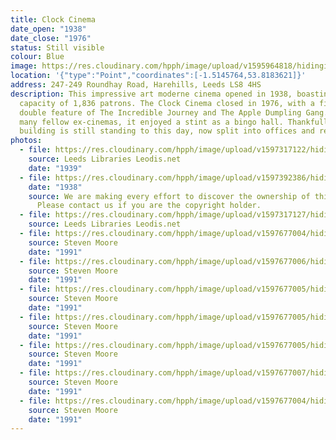 ```yaml
---
title: Clock Cinema
date_open: "1938"
date_close: "1976"
status: Still visible
colour: Blue
image: https://res.cloudinary.com/hpph/image/upload/v1595964818/hidinginplainsight/clockcinema.svg
location: '{"type":"Point","coordinates":[-1.5145764,53.8183621]}'
address: 247-249 Roundhay Road, Harehills, Leeds LS8 4HS
description: This impressive art moderne cinema opened in 1938, boasting a
  capacity of 1,836 patrons. The Clock Cinema closed in 1976, with a final
  double feature of The Incredible Journey and The Apple Dumpling Gang. Like
  many fellow ex-cinemas, it enjoyed a stint as a bingo hall. Thankfully, the
  building is still standing to this day, now split into offices and retail.
photos:
  - file: https://res.cloudinary.com/hpph/image/upload/v1597317122/hidinginplainsight/Clock_Cinema_Leeds_Libraries_2002820_93064517.jpg
    source: Leeds Libraries Leodis.net
    date: "1939"
  - file: https://res.cloudinary.com/hpph/image/upload/v1597392386/hidinginplainsight/Clock_Cinema.jpg
    date: "1938"
    source: We are making every effort to discover the ownership of this photo.
      Please contact us if you are the copyright holder.
  - file: https://res.cloudinary.com/hpph/image/upload/v1597317127/hidinginplainsight/Clock_Cinema_Leeds_Libraries_2010812_171136.jpg
    source: Leeds Libraries Leodis.net
  - file: https://res.cloudinary.com/hpph/image/upload/v1597677004/hidinginplainsight/Clock01.jpg
    source: Steven Moore
    date: "1991"
  - file: https://res.cloudinary.com/hpph/image/upload/v1597677006/hidinginplainsight/Clock03.jpg
    source: Steven Moore
    date: "1991"
  - file: https://res.cloudinary.com/hpph/image/upload/v1597677005/hidinginplainsight/Clock05.jpg
    source: Steven Moore
    date: "1991"
  - file: https://res.cloudinary.com/hpph/image/upload/v1597677005/hidinginplainsight/Clock04.jpg
    source: Steven Moore
    date: "1991"
  - file: https://res.cloudinary.com/hpph/image/upload/v1597677005/hidinginplainsight/Clock06.jpg
    source: Steven Moore
    date: "1991"
  - file: https://res.cloudinary.com/hpph/image/upload/v1597677007/hidinginplainsight/Clock07.jpg
    source: Steven Moore
    date: "1991"
  - file: https://res.cloudinary.com/hpph/image/upload/v1597677004/hidinginplainsight/Clock02.jpg
    source: Steven Moore
    date: "1991"
---
```

